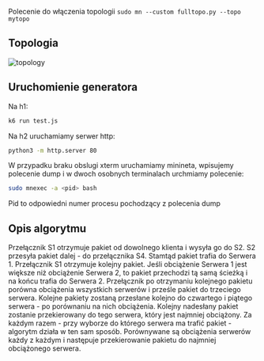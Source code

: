 Polecenie do włączenia topologii `sudo mn --custom fulltopo.py --topo mytopo`

## Topologia
![topology](https://github.com/user-attachments/assets/bb9d925d-ab4f-427c-b51a-bdf9278d06e1)

## Uruchomienie generatora
Na h1: 
```bash
k6 run test.js
```

Na h2 uruchamiamy serwer http:
```bash
python3 -m http.server 80
```

W przypadku braku obslugi xterm uruchamiamy minineta, wpisujemy polecenie dump i w dwoch osobnych terminalach urchmiamy polecenie:
```bash
sudo mnexec -a <pid> bash
```
Pid to odpowiedni numer procesu pochodzący z polecenia dump

## Opis algorytmu
Przełącznik S1 otrzymuje pakiet od dowolnego klienta i wysyła go do S2. S2 przesyła pakiet dalej - do przełącznika S4. Stamtąd pakiet trafia do Serwera 1. Przełącznik S1 otrzymuje kolejny pakiet. Jeśli obciążenie Serwera 1 jest większe niż obciążenie Serwera 2, to pakiet przechodzi tą samą ścieżką i na końcu trafia do Serwera 2. Przełącznik po otrzymaniu kolejnego pakietu porówna obciążenia wszystkich serwerów i prześle pakiet do trzeciego serwera. Kolejne pakiety zostaną przesłane kolejno do czwartego i piątego serwera - po porównaniu na nich obciążenia. Kolejny nadesłany pakiet zostanie przekierowany do tego serwera, który jest najmniej obciążony.
Za każdym razem - przy wyborze do którego serwera ma trafić pakiet - algorytm działa w ten sam sposób. Porównywane są obciążenia serwerów każdy z każdym i następuje przekierowanie pakietu do najmniej obciążonego serwera. 
